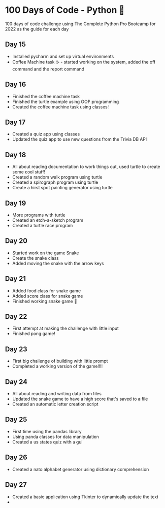 # 100 Days of Code - Python 🐍
100 days of code challenge using The Complete Python Pro Bootcamp for 2022 as the guide for each day

## Day 15 
 - Installed pycharm and set up virtual environments
 - Coffee Machine task ☕️ - started working on the system, added the off command and the report command
## Day 16
 - Finished the coffee machine task
 - Finished the turtle example using OOP programming
 - Created the coffee machine task using classes!
## Day 17
 - Created a quiz app using classes
 - Updated the quiz app to use new questions from the Trivia DB API
## Day 18
 - All about reading documentation to work things out, used turtle to create some cool stuff!
 - Created a random walk program using turtle
 - Created a spirograph program using turtle
 - Create a hirst spot painting generator using turtle
## Day 19
 - More programs with turtle
 - Created an etch-a-sketch program
 - Created a turtle race program

## Day 20
- Started work on the game Snake
- Create the snake class 
- Added moving the snake with the arrow keys

## Day 21
- Added food class for snake game
- Added score class for snake game
- Finished working snake game 🎉

## Day 22
- First attempt at making the challenge with little input
- Finished pong game!

## Day 23
- First big challenge of building with little prompt
- Completed a working version of the game!!!!

## Day 24
- All about reading and writing data from files
- Updated the snake game to have a high score that's saved to a file
- Created an automatic letter creation script

## Day 25
- First time using the pandas library
- Using panda classes for data manipulation
- Created a us states quiz with a gui

## Day 26
- Created a nato alphabet generator using dictionary comprehension

## Day 27
- Created a basic application using Tkinter to dynamically update the text
- 